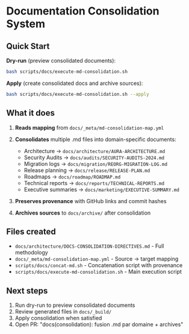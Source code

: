 # Documentation Consolidation System

## Quick Start

**Dry-run** (preview consolidated documents):
```bash
bash scripts/docs/execute-md-consolidation.sh
```

**Apply** (create consolidated docs and archive sources):
```bash
bash scripts/docs/execute-md-consolidation.sh --apply
```

## What it does

1. **Reads mapping** from `docs/_meta/md-consolidation-map.yml`
2. **Consolidates** multiple .md files into domain-specific documents:
   - Architecture → `docs/architecture/AURA-ARCHITECTURE.md`
   - Security Audits → `docs/audits/SECURITY-AUDITS-2024.md`
   - Migration logs → `docs/migration/REORG-MIGRATION-LOG.md`
   - Release planning → `docs/release/RELEASE-PLAN.md`
   - Roadmaps → `docs/roadmap/ROADMAP.md`
   - Technical reports → `docs/reports/TECHNICAL-REPORTS.md`
   - Executive summaries → `docs/marketing/EXECUTIVE-SUMMARY.md`

3. **Preserves provenance** with GitHub links and commit hashes
4. **Archives sources** to `docs/archive/` after consolidation

## Files created

- `docs/architecture/DOCS-CONSOLIDATION-DIRECTIVES.md` - Full methodology
- `docs/_meta/md-consolidation-map.yml` - Source → target mapping
- `scripts/docs/concat-md.sh` - Concatenation script with provenance
- `scripts/docs/execute-md-consolidation.sh` - Main execution script

## Next steps

1. Run dry-run to preview consolidated documents
2. Review generated files in `docs/_build/`
3. Apply consolidation when satisfied
4. Open PR: "docs(consolidation): fusion .md par domaine + archives"